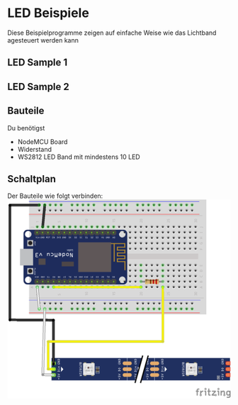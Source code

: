 # LED Beispiele

Diese Beispielprogramme zeigen auf einfache Weise wie das Lichtband agesteuert werden kann

## LED Sample 1

## LED Sample 2


## Bauteile
Du benötigst
- NodeMCU Board
- Widerstand
- WS2812 LED Band mit mindestens 10 LED

## Schaltplan
Der Bauteile wie folgt verbinden: ![Schaltplan](./LED_Sample.png)
